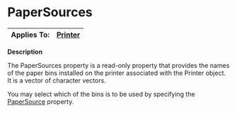 




<h1 class="heading"><span class="name">PaperSources</span></h1>

| Applies To: | [Printer](./printer.md) |
| --- | ---  |


**Description**


The PaperSources property is a read-only property that provides the names of the paper bins installed on the printer associated with the Printer object. It is a vector of character vectors.


You may select which of the bins is to be used by specifying the [PaperSource](papersource.md) property.



